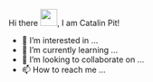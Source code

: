 Hi there <img src="https://raw.githubusercontent.com/MartinHeinz/MartinHeinz/master/wave.gif" width="30px">, I am Catalin Pit!
- 👀 I’m interested in ...
- 🌱 I’m currently learning ...
- 💞️ I’m looking to collaborate on ...
- 📫 How to reach me ...

<!---
reblekk/reblekk is a ✨ special ✨ repository because its `README.md` (this file) appears on your GitHub profile.
You can click the Preview link to take a look at your changes.
--->
